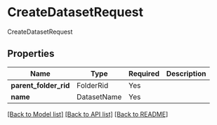 # CreateDatasetRequest

CreateDatasetRequest

## Properties
| Name | Type | Required | Description |
| ------------ | ------------- | ------------- | ------------- |
**parent_folder_rid** | FolderRid | Yes |  |
**name** | DatasetName | Yes |  |


[[Back to Model list]](../../README.md#models-v2-link) [[Back to API list]](../../README.md#documentation-for-api-endpoints) [[Back to README]](../../README.md)
